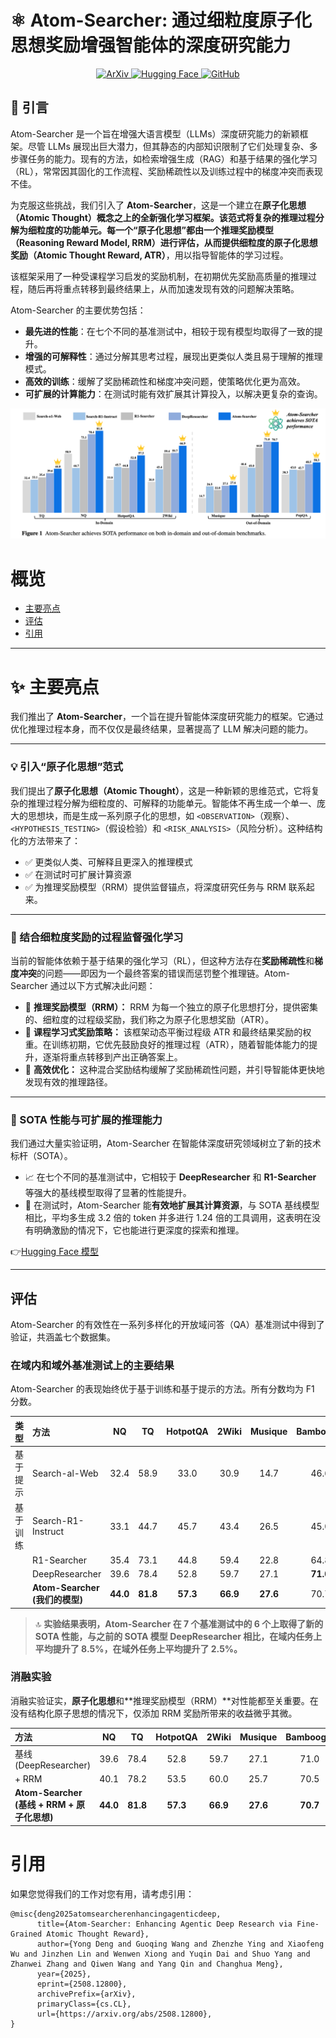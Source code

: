 
# ⚛️ Atom-Searcher: 通过细粒度原子化思想奖励增强智能体的深度研究能力

<p align="center">
<a href="https://arxiv.org/abs/2508.12800" target="_blank">
<img src="https://img.shields.io/badge/arXiv-2508.12800-b31b1b.svg?style=for-the-badge" alt="ArXiv">
</a>
<a href="https://huggingface.co/collections/ant-group/atom-searcher" target="_blank">
<img src="https://img.shields.io/badge/%F0%9F%A4%97%20Hugging%20Face-Models-yellow?style=for-the-badge" alt="Hugging Face">
</a>
<a href="https://github.com/antgroup/Research-Venus" target="_blank">
<img src="https://img.shields.io/badge/GitHub-Repo-blue?style=for-the-badge&logo=github" alt="GitHub">
</a>
</p>



## 📖 引言

Atom-Searcher 是一个旨在增强大语言模型（LLMs）深度研究能力的新颖框架。尽管 LLMs 展现出巨大潜力，但其静态的内部知识限制了它们处理复杂、多步骤任务的能力。现有的方法，如检索增强生成（RAG）和基于结果的强化学习（RL），常常因其固化的工作流程、奖励稀疏性以及训练过程中的梯度冲突而表现不佳。

为克服这些挑战，我们引入了 **Atom-Searcher**，这是一个建立在**原子化思想（Atomic Thought）概念之上的全新强化学习框架。该范式将复杂的推理过程分解为细粒度的功能单元。每一个“原子化思想”都由一个推理奖励模型（Reasoning Reward Model, RRM）进行评估，从而提供细粒度的原子化思想奖励（Atomic Thought Reward, ATR）**，用以指导智能体的学习过程。

该框架采用了一种受课程学习启发的奖励机制，在初期优先奖励高质量的推理过程，随后再将重点转移到最终结果上，从而加速发现有效的问题解决策略。

Atom-Searcher 的主要优势包括：

  * **最先进的性能**：在七个不同的基准测试中，相较于现有模型均取得了一致的提升。
  * **增强的可解释性**：通过分解其思考过程，展现出更类似人类且易于理解的推理模式。
  * **高效的训练**：缓解了奖励稀疏性和梯度冲突问题，使策略优化更为高效。
  * **可扩展的计算能力**：在测试时能有效扩展其计算投入，以解决更复杂的查询。

<p align="center">
<img src="png/sota_results.png" alt="Atom-Searcher SOTA Performance"/>
</p>

# 概览

  * [主要亮点](https://www.google.com/search?q=%23key-highlights)
  * [评估](https://www.google.com/search?q=%23evaluation)
  * [引用](https://www.google.com/search?q=%23citation)

-----

# ✨ 主要亮点

我们推出了 **Atom-Searcher**，一个旨在提升智能体深度研究能力的框架。它通过优化推理过程本身，而不仅仅是最终结果，显著提高了 LLM 解决问题的能力。

-----

### 💡 引入“原子化思想”范式

我们提出了**原子化思想（Atomic Thought）**，这是一种新颖的思维范式，它将复杂的推理过程分解为细粒度的、可解释的功能单元。智能体不再生成一个单一、庞大的思想块，而是生成一系列原子化的思想，如 `<OBSERVATION>`（观察）、`<HYPOTHESIS_TESTING>`（假设检验）和 `<RISK_ANALYSIS>`（风险分析）。这种结构化的方法带来了：

  - ✅ 更类似人类、可解释且更深入的推理模式
  - ✅ 在测试时可扩展计算资源
  - ✅ 为推理奖励模型（RRM）提供监督锚点，将深度研究任务与 RRM 联系起来。

-----

### 🎯 结合细粒度奖励的过程监督强化学习

当前的智能体依赖于基于结果的强化学习（RL），但这种方法存在**奖励稀疏性**和**梯度冲突**的问题——即因为一个最终答案的错误而惩罚整个推理链。Atom-Searcher 通过以下方式解决此问题：

  - 🔹 **推理奖励模型（RRM）：** RRM 为每一个独立的原子化思想打分，提供密集的、细粒度的过程级奖励，我们称之为原子化思想奖励（ATR）。
  - 🔹 **课程学习式奖励策略：** 该框架动态平衡过程级 ATR 和最终结果奖励的权重。在训练初期，它优先鼓励良好的推理过程（ATR），随着智能体能力的提升，逐渐将重点转移到产出正确答案上。
  - 🔹 **高效优化：** 这种混合奖励结构缓解了奖励稀疏性问题，并引导智能体更快地发现有效的推理路径。

-----

### 🚀 SOTA 性能与可扩展的推理能力

我们通过大量实验证明，Atom-Searcher 在智能体深度研究领域树立了新的技术标杆（SOTA）。

  - 📈 在七个不同的基准测试中，它相较于 **DeepResearcher** 和 **R1-Searcher** 等强大的基线模型取得了显著的性能提升。
  - 🧠 在测试时，Atom-Searcher 能**有效地扩展其计算资源**，与 SOTA 基线模型相比，平均多生成 3.2 倍的 token 并多进行 1.24 倍的工具调用，这表明在没有明确激励的情况下，它也能进行更深度的探索和推理。

👉[Hugging Face 模型](https://www.google.com/search?q=https://huggingface.co/collections/ant-group/atom-searcher)

-----

## 评估

Atom-Searcher 的有效性在一系列多样化的开放域问答（QA）基准测试中得到了验证，共涵盖七个数据集。

### 在域内和域外基准测试上的主要结果

Atom-Searcher 的表现始终优于基于训练和基于提示的方法。所有分数均为 F1 分数。

| **类型** | **方法** | **NQ** | **TQ** | **HotpotQA** | **2Wiki** | **Musique** | **Bamboogle** | **PopQA** |
| :--- | :--- | :---: | :---: | :---: | :---: | :---: | :---: | :---: |
| 基于提示 | Search-al-Web | 32.4 | 58.9 | 33.0 | 30.9 | 14.7 | 46.6 | 38.3 |
| 基于训练 | Search-R1-Instruct | 33.1 | 44.7 | 45.7 | 43.4 | 26.5 | 45.0 | 43.0 |
| | R1-Searcher | 35.4 | 73.1 | 44.8 | 59.4 | 22.8 | 64.8 | 42.7 |
| | DeepResearcher | 39.6 | 78.4 | 52.8 | 59.7 | 27.1 | **71.0** | 48.5 |
| | **Atom-Searcher (我们的模型)** | **44.0** | **81.8** | **57.3** | **66.9** | **27.6** | 70.7 | **50.3** |

> 🔝 **实验结果表明，Atom-Searcher 在 7 个基准测试中的 6 个上取得了新的 SOTA 性能，与之前的 SOTA 模型 DeepResearcher 相比，在域内任务上平均提升了 8.5%，在域外任务上平均提升了 2.5%。**

### 消融实验

消融实验证实，**原子化思想**和\*\*推理奖励模型（RRM）\*\*对性能都至关重要。在没有结构化原子思想的情况下，仅添加 RRM 奖励所带来的收益微乎其微。

| **方法** | **NQ** | **TQ** | **HotpotQA** | **2Wiki** | **Musique** | **Bamboogle** | **PopQA** |
| :--- | :---: | :---: | :---: | :---: | :---: | :---: | :---: |
| 基线 (DeepResearcher) | 39.6 | 78.4 | 52.8 | 59.7 | 27.1 | 71.0 | 48.5 |
| + RRM | 40.1 | 78.2 | 53.5 | 60.0 | 25.7 | 70.5 | 48.8 |
| **Atom-Searcher (基线 + RRM + 原子化思想)** | **44.0** | **81.8** | **57.3** | **66.9** | **27.6** | **70.7** | **50.3** |

# 引用

如果您觉得我们的工作对您有用，请考虑引用：

```plain
@misc{deng2025atomsearcherenhancingagenticdeep,
      title={Atom-Searcher: Enhancing Agentic Deep Research via Fine-Grained Atomic Thought Reward}, 
      author={Yong Deng and Guoqing Wang and Zhenzhe Ying and Xiaofeng Wu and Jinzhen Lin and Wenwen Xiong and Yuqin Dai and Shuo Yang and Zhanwei Zhang and Qiwen Wang and Yang Qin and Changhua Meng},
      year={2025},
      eprint={2508.12800},
      archivePrefix={arXiv},
      primaryClass={cs.CL},
      url={https://arxiv.org/abs/2508.12800}, 
}
```